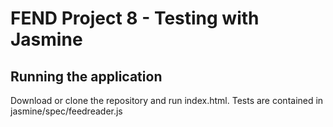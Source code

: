 # FEND Project 8 - Testing with Jasmine

## Running the application

Download or clone the repository and run index.html. Tests are contained in jasmine/spec/feedreader.js
